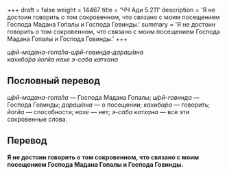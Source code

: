 +++
draft = false
weight = 14467
title = 'ЧЧ Ади 5.211'
description = 'Я не достоин говорить о том сокровенном, что связано с моим посещением Господа Мадана Гопалы и Господа Говинды.'
summary = 'Я не достоин говорить о том сокровенном, что связано с моим посещением Господа Мадана Гопалы и Господа Говинды.'
+++

_ш́рӣ-мадана-гопа̄ла-ш́рӣ-говинда-дараш́ана  
кахиба̄ра йогйа нахе э-саба катхана_

## Пословный перевод

_ш́рӣ_\-_мадана_\-_гопа̄ла_ — Господа Мадана Гопалы; _ш́рӣ_\-_говинда_ — Господа Говинды; _дараш́ана_ — о посещении; _кахиба̄ра_ — говорить; _йогйа_ — способности; _нахе_ — нет; _э_\-_саба_ _катхана_ — все эти сокровенные слова.

## Перевод

**Я не достоин говорить о том сокровенном, что связано с моим посещением Господа Мадана Гопалы и Господа Говинды.**
